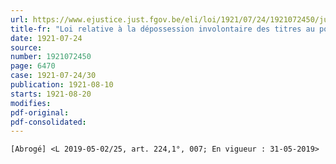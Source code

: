 ```yaml
---
url: https://www.ejustice.just.fgov.be/eli/loi/1921/07/24/1921072450/justel
title-fr: "Loi relative à la dépossession involontaire des titres au porteur. (NOTE : Consultation des versions antérieures à partir du 29-08-1991 et mise à jour au 21-05-2019)"
date: 1921-07-24
source:
number: 1921072450
page: 6470
case: 1921-07-24/30
publication: 1921-08-10
starts: 1921-08-20
modifies:
pdf-original:
pdf-consolidated:
---
```


`[Abrogé] <L 2019-05-02/25, art. 224,1°, 007; En vigueur : 31-05-2019>`
